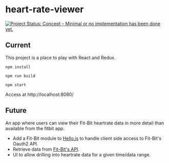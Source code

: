 # heart-rate-viewer

[![Project Status: Concept – Minimal or no implementation has been done yet.](http://www.repostatus.org/badges/latest/concept.svg)](http://www.repostatus.org/#concept)

## Current
This project is a place to play with React and Redux.

`npm install`

`npm run build`

`npm start`

Access at http://localhost:8080/

## Future

An app where users can view their Fit-Bit heartrate data in more detail than available from the fitbit app.

* Add a Fit-Bit module to [Hello.js](https://github.com/MrSwitch/hello.js/tree/master/src/modules) to handle client side access to Fit-Bit's Oauth2 API.
* Retrieve data from [Fit-Bit's API](https://dev.fitbit.com/docs/heart-rate/).
* UI to allow drilling into heartrate data for a given time/data range.
